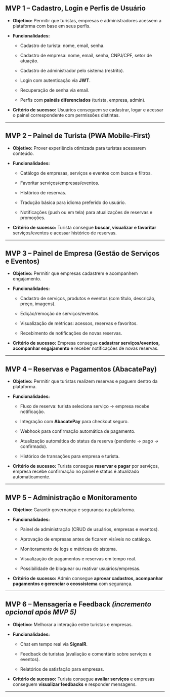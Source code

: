 ## **MVP 1 – Cadastro, Login e Perfis de Usuário**

- **Objetivo:** Permitir que turistas, empresas e administradores acessem a plataforma com base em seus perfis.
    
- **Funcionalidades:**
    
    - Cadastro de turista: nome, email, senha.
        
    - Cadastro de empresa: nome, email, senha, CNPJ/CPF, setor de atuação.
        
    - Cadastro de administrador pelo sistema (restrito).
        
    - Login com autenticação via **JWT**.
        
    - Recuperação de senha via email.
        
    - Perfis com **painéis diferenciados** (turista, empresa, admin).
        
- **Critério de sucesso:** Usuários conseguem se cadastrar, logar e acessar o painel correspondente com permissões distintas.
    

---

## **MVP 2 – Painel de Turista (PWA Mobile-First)**

- **Objetivo:** Prover experiência otimizada para turistas acessarem conteúdo.
    
- **Funcionalidades:**
    
    - Catálogo de empresas, serviços e eventos com busca e filtros.
        
    - Favoritar serviços/empresas/eventos.
        
    - Histórico de reservas.
        
    - Tradução básica para idioma preferido do usuário.
        
    - Notificações (push ou em tela) para atualizações de reservas e promoções.
        
- **Critério de sucesso:** Turista consegue **buscar, visualizar e favoritar** serviços/eventos e acessar histórico de reservas.
    

---

## **MVP 3 – Painel de Empresa (Gestão de Serviços e Eventos)**

- **Objetivo:** Permitir que empresas cadastrem e acompanhem engajamento.
    
- **Funcionalidades:**
    
    - Cadastro de serviços, produtos e eventos (com título, descrição, preço, imagens).
        
    - Edição/remoção de serviços/eventos.
        
    - Visualização de métricas: acessos, reservas e favoritos.
        
    - Recebimento de notificações de novas reservas.
        
- **Critério de sucesso:** Empresa consegue **cadastrar serviços/eventos, acompanhar engajamento** e receber notificações de novas reservas.
    

---

## **MVP 4 – Reservas e Pagamentos (AbacatePay)**

- **Objetivo:** Permitir que turistas realizem reservas e paguem dentro da plataforma.
    
- **Funcionalidades:**
    
    - Fluxo de reserva: turista seleciona serviço → empresa recebe notificação.
        
    - Integração com **AbacatePay** para checkout seguro.
        
    - Webhook para confirmação automática de pagamento.
        
    - Atualização automática do status da reserva (pendente → pago → confirmado).
        
    - Histórico de transações para empresa e turista.
        
- **Critério de sucesso:** Turista consegue **reservar e pagar** por serviços, empresa recebe confirmação no painel e status é atualizado automaticamente.
    

---

## **MVP 5 – Administração e Monitoramento**

- **Objetivo:** Garantir governança e segurança na plataforma.
    
- **Funcionalidades:**
    
    - Painel de administração (CRUD de usuários, empresas e eventos).
        
    - Aprovação de empresas antes de ficarem visíveis no catálogo.
        
    - Monitoramento de logs e métricas do sistema.
        
    - Visualização de pagamentos e reservas em tempo real.
        
    - Possibilidade de bloquear ou reativar usuários/empresas.
        
- **Critério de sucesso:** Admin consegue **aprovar cadastros, acompanhar pagamentos e gerenciar o ecossistema** com segurança.
    

---

## **MVP 6 – Mensageria e Feedback** _(incremento opcional após MVP 5)_

- **Objetivo:** Melhorar a interação entre turistas e empresas.
    
- **Funcionalidades:**
    
    - Chat em tempo real via **SignalR**.
        
    - Feedback de turistas (avaliação e comentário sobre serviços e eventos).
        
    - Relatórios de satisfação para empresas.
        
- **Critério de sucesso:** Turista consegue **avaliar serviços** e empresas conseguem **visualizar feedbacks** e responder mensagens.

---
